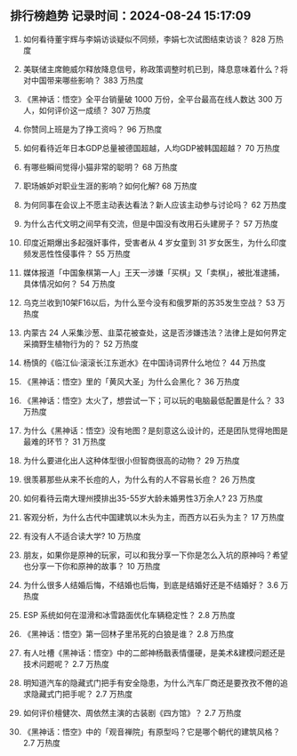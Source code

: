 
## 排行榜趋势 记录时间：2024-08-24 15:17:09
  
  1. 如何看待董宇辉与李娟访谈疑似不同频，李娟七次试图结束访谈？ 828 万热度
    
  2. 美联储主席鲍威尔释放降息信号，称政策调整时机已到，降息意味着什么？将对中国带来哪些影响？ 383 万热度
    
  3. 《黑神话：悟空》全平台销量破 1000 万份，全平台最高在线人数达 300 万人，如何评价这一成绩？ 307 万热度
    
  4. 你赞同上班是为了挣工资吗？ 96 万热度
    
  5. 如何看待近年日本GDP总量被德国超越，人均GDP被韩国超越？ 70 万热度
    
  6. 有哪些瞬间觉得小猫非常的聪明？ 68 万热度
    
  7. 职场嫉妒对职业生涯的影响？如何化解? 68 万热度
    
  8. 为何同事在会议上不愿主动表达看法？新人应该主动参与讨论吗？ 62 万热度
    
  9. 为什么古代文明之间早有交流，但是中国没有改用石头建房子？ 57 万热度
    
  10. 印度近期爆出多起强奸事件，受害者从 4 岁女童到 31 岁女医生，为什么印度频发恶性性侵事件？ 55 万热度
    
  11. 媒体报道「中国象棋第一人」王天一涉嫌「买棋」又「卖棋」，被批准逮捕，具体情况如何？ 54 万热度
    
  12. 乌克兰收到10架F16以后，为什么至今没有和俄罗斯的苏35发生空战？ 53 万热度
    
  13. 内蒙古 24 人采集沙葱、韭菜花被查处，这是否涉嫌违法？法律上是如何界定采摘野生植物行为的？ 52 万热度
    
  14. 杨慎的《临江仙·滚滚长江东逝水》在中国诗词界什么地位？ 44 万热度
    
  15. 《黑神话：悟空》里的「黄风大圣」为什么会黑化？ 36 万热度
    
  16. 《黑神话：悟空》太火了，想尝试一下；可以玩的电脑最低配置是什么？ 33 万热度
    
  17. 为什么《黑神话：悟空》没有地图？是刻意这么设计的，还是团队觉得地图是最难的环节？ 31 万热度
    
  18. 为什么要进化出人这种体型很小但智商很高的动物？ 29 万热度
    
  19. 很羡慕那些从来不长痘的人，为什么有的人不容易长痘？ 26 万热度
    
  20. 如何看待云南大理州摸排出35-55岁大龄未婚男性3万余人? 23 万热度
    
  21. 客观分析，为什么古代中国建筑以木头为主，而西方以石头为主？ 17 万热度
    
  22. 有没有人不适合读大学? 10 万热度
    
  23. 朋友，如果你是原神的玩家，可以和我分享一下你是怎么入坑的原神吗？希望也分享一下你和原神的故事？ 10 万热度
    
  24. 为什么很多人结婚后悔，不结婚也后悔，到底是结婚好还是不结婚好？ 3.6 万热度
    
  25. ESP 系统如何在湿滑和冰雪路面优化车辆稳定性？ 2.8 万热度
    
  26. 《黑神话：悟空》第一回林子里吊死的白狼是谁？ 2.8 万热度
    
  27. 有人吐槽《黑神话：悟空》中的二郎神杨戬表情僵硬，是美术&建模问题还是技术问题呢？ 2.7 万热度
    
  28. 明知道汽车的隐藏式门把手有安全隐患，为什么汽车厂商还是要孜孜不倦的追求隐藏式门把手呢？ 2.7 万热度
    
  29. 如何评价檀健次、周依然主演的古装剧《四方馆》？ 2.7 万热度
    
  30. 《黑神话：悟空》中的「观音禅院」有原型吗？它是哪个朝代的建筑风格？ 2.7 万热度
    
